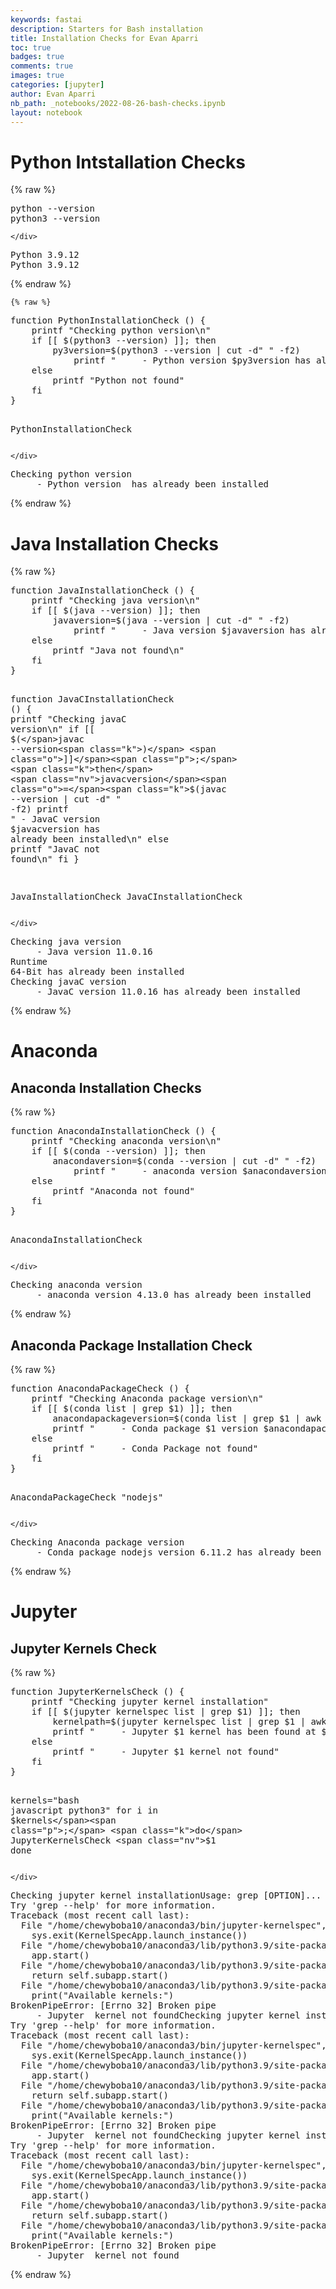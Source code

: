 ```yaml
---
keywords: fastai
description: Starters for Bash installation
title: Installation Checks for Evan Aparri
toc: true 
badges: true
comments: true
images: true
categories: [jupyter]
author: Evan Aparri
nb_path: _notebooks/2022-08-26-bash-checks.ipynb
layout: notebook
---
```


<!--
#################################################
### THIS FILE WAS AUTOGENERATED! DO NOT EDIT! ###
#################################################
# file to edit: _notebooks/2022-08-26-bash-checks.ipynb
-->

<div class="container" id="notebook-container">
        
<div class="cell border-box-sizing text_cell rendered"><div class="inner_cell">
<div class="text_cell_render border-box-sizing rendered_html">
<h1 id="Python-Intstallation-Checks">Python Intstallation Checks<a class="anchor-link" href="#Python-Intstallation-Checks"> </a></h1>
</div>
</div>
</div>
    {% raw %}
    
<div class="cell border-box-sizing code_cell rendered">
<div class="input">

<div class="inner_cell">
    <div class="input_area">
<div class=" highlight hl-bash"><pre><span></span>python --version
python3 --version
</pre></div>

    </div>
</div>
</div>

<div class="output_wrapper">
<div class="output">

<div class="output_area">

<div class="output_subarea output_stream output_stdout output_text">
<pre>Python 3.9.12
Python 3.9.12
</pre>
</div>
</div>

</div>
</div>

</div>
    {% endraw %}

    {% raw %}
    
<div class="cell border-box-sizing code_cell rendered">
<div class="input">

<div class="inner_cell">
    <div class="input_area">
<div class=" highlight hl-bash"><pre><span></span><span class="k">function</span> PythonInstallationCheck <span class="o">()</span> <span class="o">{</span>
    <span class="nb">printf</span> <span class="s2">&quot;Checking python version\n&quot;</span>
    <span class="k">if</span> <span class="o">[[</span> <span class="k">$(</span>python3 --version<span class="k">)</span> <span class="o">]]</span><span class="p">;</span> <span class="k">then</span>
        <span class="nv">py3version</span><span class="o">=</span><span class="k">$(</span>python3 --version <span class="p">|</span> cut -d<span class="s2">&quot; &quot;</span> -f2<span class="k">)</span>
            <span class="nb">printf</span> <span class="s2">&quot;     - Python version </span><span class="nv">$py3version</span><span class="s2"> has already been installed&quot;</span>
    <span class="k">else</span>
        <span class="nb">printf</span> <span class="s2">&quot;Python not found&quot;</span>
    <span class="k">fi</span>
<span class="o">}</span>

PythonInstallationCheck
</pre></div>

    </div>
</div>
</div>

<div class="output_wrapper">
<div class="output">

<div class="output_area">

<div class="output_subarea output_stream output_stdout output_text">
<pre>Checking python version
     - Python version  has already been installed</pre>
</div>
</div>

</div>
</div>

</div>
    {% endraw %}

<div class="cell border-box-sizing text_cell rendered"><div class="inner_cell">
<div class="text_cell_render border-box-sizing rendered_html">
<h1 id="Java-Installation-Checks">Java Installation Checks<a class="anchor-link" href="#Java-Installation-Checks"> </a></h1>
</div>
</div>
</div>
    {% raw %}
    
<div class="cell border-box-sizing code_cell rendered">
<div class="input">

<div class="inner_cell">
    <div class="input_area">
<div class=" highlight hl-bash"><pre><span></span><span class="k">function</span> JavaInstallationCheck <span class="o">()</span> <span class="o">{</span>
    <span class="nb">printf</span> <span class="s2">&quot;Checking java version\n&quot;</span>
    <span class="k">if</span> <span class="o">[[</span> <span class="k">$(</span>java --version<span class="k">)</span> <span class="o">]]</span><span class="p">;</span> <span class="k">then</span>
        <span class="nv">javaversion</span><span class="o">=</span><span class="k">$(</span>java --version <span class="p">|</span> cut -d<span class="s2">&quot; &quot;</span> -f2<span class="k">)</span>
            <span class="nb">printf</span> <span class="s2">&quot;     - Java version </span><span class="nv">$javaversion</span><span class="s2"> has already been installed\n&quot;</span>
    <span class="k">else</span>
        <span class="nb">printf</span> <span class="s2">&quot;Java not found\n&quot;</span>
    <span class="k">fi</span>
<span class="o">}</span>

<span class="k">function</span> JavaCInstallationCheck <span class="o">()</span> <span class="o">{</span>
    <span class="nb">printf</span> <span class="s2">&quot;Checking javaC version\n&quot;</span>
    <span class="k">if</span> <span class="o">[[</span> <span class="k">$(</span>javac --version<span class="k">)</span> <span class="o">]]</span><span class="p">;</span> <span class="k">then</span>
        <span class="nv">javacversion</span><span class="o">=</span><span class="k">$(</span>javac --version <span class="p">|</span> cut -d<span class="s2">&quot; &quot;</span> -f2<span class="k">)</span>
            <span class="nb">printf</span> <span class="s2">&quot;     - JavaC version </span><span class="nv">$javacversion</span><span class="s2"> has already been installed\n&quot;</span>
    <span class="k">else</span>
        <span class="nb">printf</span> <span class="s2">&quot;JavaC not found\n&quot;</span>
    <span class="k">fi</span>
<span class="o">}</span>

JavaInstallationCheck
JavaCInstallationCheck
</pre></div>

    </div>
</div>
</div>

<div class="output_wrapper">
<div class="output">

<div class="output_area">

<div class="output_subarea output_stream output_stdout output_text">
<pre>Checking java version
     - Java version 11.0.16
Runtime
64-Bit has already been installed
Checking javaC version
     - JavaC version 11.0.16 has already been installed
</pre>
</div>
</div>

</div>
</div>

</div>
    {% endraw %}

<div class="cell border-box-sizing text_cell rendered"><div class="inner_cell">
<div class="text_cell_render border-box-sizing rendered_html">
<h1 id="Anaconda">Anaconda<a class="anchor-link" href="#Anaconda"> </a></h1>
</div>
</div>
</div>
<div class="cell border-box-sizing text_cell rendered"><div class="inner_cell">
<div class="text_cell_render border-box-sizing rendered_html">
<h2 id="Anaconda-Installation-Checks">Anaconda Installation Checks<a class="anchor-link" href="#Anaconda-Installation-Checks"> </a></h2>
</div>
</div>
</div>
    {% raw %}
    
<div class="cell border-box-sizing code_cell rendered">
<div class="input">

<div class="inner_cell">
    <div class="input_area">
<div class=" highlight hl-bash"><pre><span></span><span class="k">function</span> AnacondaInstallationCheck <span class="o">()</span> <span class="o">{</span>
    <span class="nb">printf</span> <span class="s2">&quot;Checking anaconda version\n&quot;</span>
    <span class="k">if</span> <span class="o">[[</span> <span class="k">$(</span>conda --version<span class="k">)</span> <span class="o">]]</span><span class="p">;</span> <span class="k">then</span>
        <span class="nv">anacondaversion</span><span class="o">=</span><span class="k">$(</span>conda --version <span class="p">|</span> cut -d<span class="s2">&quot; &quot;</span> -f2<span class="k">)</span>
            <span class="nb">printf</span> <span class="s2">&quot;     - anaconda version </span><span class="nv">$anacondaversion</span><span class="s2"> has already been installed&quot;</span>
    <span class="k">else</span>
        <span class="nb">printf</span> <span class="s2">&quot;Anaconda not found&quot;</span>
    <span class="k">fi</span>
<span class="o">}</span>

AnacondaInstallationCheck
</pre></div>

    </div>
</div>
</div>

<div class="output_wrapper">
<div class="output">

<div class="output_area">

<div class="output_subarea output_stream output_stdout output_text">
<pre>Checking anaconda version
     - anaconda version 4.13.0 has already been installed</pre>
</div>
</div>

</div>
</div>

</div>
    {% endraw %}

<div class="cell border-box-sizing text_cell rendered"><div class="inner_cell">
<div class="text_cell_render border-box-sizing rendered_html">
<h2 id="Anaconda-Package-Installation-Check">Anaconda Package Installation Check<a class="anchor-link" href="#Anaconda-Package-Installation-Check"> </a></h2>
</div>
</div>
</div>
    {% raw %}
    
<div class="cell border-box-sizing code_cell rendered">
<div class="input">

<div class="inner_cell">
    <div class="input_area">
<div class=" highlight hl-bash"><pre><span></span><span class="k">function</span> AnacondaPackageCheck <span class="o">()</span> <span class="o">{</span>
    <span class="nb">printf</span> <span class="s2">&quot;Checking Anaconda package version\n&quot;</span>
    <span class="k">if</span> <span class="o">[[</span> <span class="k">$(</span>conda list <span class="p">|</span> grep <span class="nv">$1</span><span class="k">)</span> <span class="o">]]</span><span class="p">;</span> <span class="k">then</span>
        <span class="nv">anacondapackageversion</span><span class="o">=</span><span class="k">$(</span>conda list <span class="p">|</span> grep <span class="nv">$1</span> <span class="p">|</span> awk <span class="s1">&#39;{print $2}&#39;</span><span class="k">)</span>
        <span class="nb">printf</span> <span class="s2">&quot;     - Conda package </span><span class="nv">$1</span><span class="s2"> version </span><span class="nv">$anacondapackageversion</span><span class="s2"> has already been installed&quot;</span>
    <span class="k">else</span>
        <span class="nb">printf</span> <span class="s2">&quot;     - Conda Package not found&quot;</span>
    <span class="k">fi</span>
<span class="o">}</span>

AnacondaPackageCheck <span class="s2">&quot;nodejs&quot;</span>
</pre></div>

    </div>
</div>
</div>

<div class="output_wrapper">
<div class="output">

<div class="output_area">

<div class="output_subarea output_stream output_stdout output_text">
<pre>Checking Anaconda package version
     - Conda package nodejs version 6.11.2 has already been installed</pre>
</div>
</div>

</div>
</div>

</div>
    {% endraw %}

<div class="cell border-box-sizing text_cell rendered"><div class="inner_cell">
<div class="text_cell_render border-box-sizing rendered_html">
<h1 id="Jupyter">Jupyter<a class="anchor-link" href="#Jupyter"> </a></h1>
</div>
</div>
</div>
<div class="cell border-box-sizing text_cell rendered"><div class="inner_cell">
<div class="text_cell_render border-box-sizing rendered_html">
<h2 id="Jupyter-Kernels-Check">Jupyter Kernels Check<a class="anchor-link" href="#Jupyter-Kernels-Check"> </a></h2>
</div>
</div>
</div>
    {% raw %}
    
<div class="cell border-box-sizing code_cell rendered">
<div class="input">

<div class="inner_cell">
    <div class="input_area">
<div class=" highlight hl-bash"><pre><span></span><span class="k">function</span> JupyterKernelsCheck <span class="o">()</span> <span class="o">{</span>
    <span class="nb">printf</span> <span class="s2">&quot;Checking jupyter kernel installation&quot;</span>
    <span class="k">if</span> <span class="o">[[</span> <span class="k">$(</span>jupyter kernelspec list <span class="p">|</span> grep <span class="nv">$1</span><span class="k">)</span> <span class="o">]]</span><span class="p">;</span> <span class="k">then</span>
        <span class="nv">kernelpath</span><span class="o">=</span><span class="k">$(</span>jupyter kernelspec list <span class="p">|</span> grep <span class="nv">$1</span> <span class="p">|</span> awk <span class="s1">&#39;{print $2}&#39;</span><span class="k">)</span>
        <span class="nb">printf</span> <span class="s2">&quot;     - Jupyter </span><span class="nv">$1</span><span class="s2"> kernel has been found at </span><span class="nv">$kernelpath</span><span class="s2">&quot;</span>
    <span class="k">else</span>
        <span class="nb">printf</span> <span class="s2">&quot;     - Jupyter </span><span class="nv">$1</span><span class="s2"> kernel not found&quot;</span>
    <span class="k">fi</span>
<span class="o">}</span>

<span class="nv">kernels</span><span class="o">=</span><span class="s2">&quot;bash javascript python3&quot;</span>
<span class="k">for</span> i in <span class="nv">$kernels</span><span class="p">;</span> <span class="k">do</span>
    JupyterKernelsCheck <span class="nv">$1</span>
<span class="k">done</span>
</pre></div>

    </div>
</div>
</div>

<div class="output_wrapper">
<div class="output">

<div class="output_area">

<div class="output_subarea output_stream output_stdout output_text">
<pre>Checking jupyter kernel installationUsage: grep [OPTION]... PATTERNS [FILE]...
Try &#39;grep --help&#39; for more information.
Traceback (most recent call last):
  File &#34;/home/chewyboba10/anaconda3/bin/jupyter-kernelspec&#34;, line 10, in &lt;module&gt;
    sys.exit(KernelSpecApp.launch_instance())
  File &#34;/home/chewyboba10/anaconda3/lib/python3.9/site-packages/traitlets/config/application.py&#34;, line 846, in launch_instance
    app.start()
  File &#34;/home/chewyboba10/anaconda3/lib/python3.9/site-packages/jupyter_client/kernelspecapp.py&#34;, line 266, in start
    return self.subapp.start()
  File &#34;/home/chewyboba10/anaconda3/lib/python3.9/site-packages/jupyter_client/kernelspecapp.py&#34;, line 54, in start
    print(&#34;Available kernels:&#34;)
BrokenPipeError: [Errno 32] Broken pipe
     - Jupyter  kernel not foundChecking jupyter kernel installationUsage: grep [OPTION]... PATTERNS [FILE]...
Try &#39;grep --help&#39; for more information.
Traceback (most recent call last):
  File &#34;/home/chewyboba10/anaconda3/bin/jupyter-kernelspec&#34;, line 10, in &lt;module&gt;
    sys.exit(KernelSpecApp.launch_instance())
  File &#34;/home/chewyboba10/anaconda3/lib/python3.9/site-packages/traitlets/config/application.py&#34;, line 846, in launch_instance
    app.start()
  File &#34;/home/chewyboba10/anaconda3/lib/python3.9/site-packages/jupyter_client/kernelspecapp.py&#34;, line 266, in start
    return self.subapp.start()
  File &#34;/home/chewyboba10/anaconda3/lib/python3.9/site-packages/jupyter_client/kernelspecapp.py&#34;, line 54, in start
    print(&#34;Available kernels:&#34;)
BrokenPipeError: [Errno 32] Broken pipe
     - Jupyter  kernel not foundChecking jupyter kernel installationUsage: grep [OPTION]... PATTERNS [FILE]...
Try &#39;grep --help&#39; for more information.
Traceback (most recent call last):
  File &#34;/home/chewyboba10/anaconda3/bin/jupyter-kernelspec&#34;, line 10, in &lt;module&gt;
    sys.exit(KernelSpecApp.launch_instance())
  File &#34;/home/chewyboba10/anaconda3/lib/python3.9/site-packages/traitlets/config/application.py&#34;, line 846, in launch_instance
    app.start()
  File &#34;/home/chewyboba10/anaconda3/lib/python3.9/site-packages/jupyter_client/kernelspecapp.py&#34;, line 266, in start
    return self.subapp.start()
  File &#34;/home/chewyboba10/anaconda3/lib/python3.9/site-packages/jupyter_client/kernelspecapp.py&#34;, line 54, in start
    print(&#34;Available kernels:&#34;)
BrokenPipeError: [Errno 32] Broken pipe
     - Jupyter  kernel not found</pre>
</div>
</div>

</div>
</div>

</div>
    {% endraw %}

</div>
 


